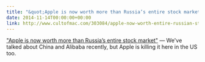 ```yaml
---
title: "&quot;Apple is now worth more than Russia’s entire stock market&quot;"
date: 2014-11-14T00:00:00+00:00
link: http://www.cultofmac.com/303084/apple-now-worth-entire-russian-stock-market/
---
```

[&quot;Apple is now worth more than Russia’s entire stock market&quot;](http://www.cultofmac.com/303084/apple-now-worth-entire-russian-stock-market/) &mdash; 
 We've talked about China and Alibaba recently, but Apple is killing it here in the US too.
